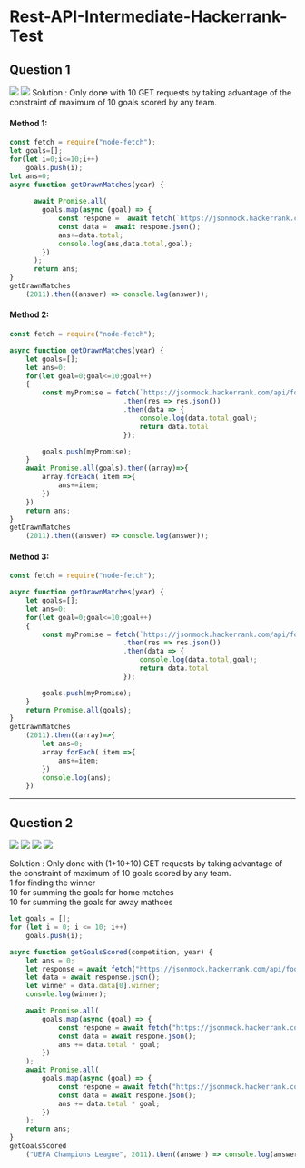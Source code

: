 # Rest-API-Intermediate-Hackerrank-Test
## Question 1
![](Screenshots/photo_2021-02-03_16-52-22.jpg) 
![](Screenshots/photo_2021-02-03_16-52-27.jpg) 
Solution : Only done with 10 GET requests by taking advantage of the constraint of maximum of 10 goals scored by any team.
#### Method 1:
```javascript
const fetch = require("node-fetch");
let goals=[];
for(let i=0;i<=10;i++)
    goals.push(i);
let ans=0;
async function getDrawnMatches(year) {
    
      await Promise.all(
        goals.map(async (goal) => {
            const respone =  await fetch(`https://jsonmock.hackerrank.com/api/football_matches?year=${year}&team1goals=`+goal+`&team2goals=`+goal);
            const data =  await respone.json();
            ans+=data.total;
            console.log(ans,data.total,goal);
        })
      );
      return ans;
}
getDrawnMatches
    (2011).then((answer) => console.log(answer));
```
#### Method 2:
```javascript
const fetch = require("node-fetch");

async function getDrawnMatches(year) {
    let goals=[];
    let ans=0;
    for(let goal=0;goal<=10;goal++)
    {
        const myPromise = fetch(`https://jsonmock.hackerrank.com/api/football_matches?year=${year}&team1goals=`+goal+`&team2goals=`+goal)
                            .then(res => res.json())
                            .then(data => {
                                console.log(data.total,goal);
                                return data.total
                            });

        goals.push(myPromise);
    }
    await Promise.all(goals).then((array)=>{
        array.forEach( item =>{
            ans+=item;
        })
    })
    return ans;
}
getDrawnMatches
    (2011).then((answer) => console.log(answer));
```
#### Method 3:
```javascript
const fetch = require("node-fetch");

async function getDrawnMatches(year) {
    let goals=[];
    let ans=0;
    for(let goal=0;goal<=10;goal++)
    {
        const myPromise = fetch(`https://jsonmock.hackerrank.com/api/football_matches?year=${year}&team1goals=`+goal+`&team2goals=`+goal)
                            .then(res => res.json())
                            .then(data => {
                                console.log(data.total,goal);
                                return data.total
                            });

        goals.push(myPromise);
    }
    return Promise.all(goals);
}
getDrawnMatches
    (2011).then((array)=>{
        let ans=0;
        array.forEach( item =>{
            ans+=item;
        })
        console.log(ans);
    })
```
___
## Question 2
![](Screenshots/photo_2021-02-03_16-55-141111111111.jpg) 
![](Screenshots/photo_2021-02-03_16-55-161111111111.jpg)
![](Screenshots/photo_2021-02-03_16-55-181111111111.jpg)
![](Screenshots/photo_2021-02-03_16-55-211111111111.jpg)

Solution : Only done with (1+10+10) GET requests by taking advantage of the constraint of maximum of 10 goals scored by any team.  
            1 for finding the winner  
            10 for summing the goals for home matches  
            10 for summing the goals for away mathces  
```javascript
let goals = [];
for (let i = 0; i <= 10; i++)
    goals.push(i);

async function getGoalsScored(competition, year) {
    let ans = 0;
    let response = await fetch("https://jsonmock.hackerrank.com/api/football_competitions?year=${year}&name=" + competition);
    let data = await response.json();
    let winner = data.data[0].winner;
    console.log(winner);

    await Promise.all(
        goals.map(async (goal) => {
            const respone = await fetch("https://jsonmock.hackerrank.com/api/football_matches?competition=" + competition + "&year=" + year + "&team1=" + "winner+&team1goals="+goal);
            const data = await respone.json();
            ans += data.total * goal;
        })
    );
    await Promise.all(
        goals.map(async (goal) => {
            const respone = await fetch("https://jsonmock.hackerrank.com/api/football_matches?competition=" + competition + "&year=" + year + "&team2=" + "winner+&team2goals="+goal);
            const data = await respone.json();
            ans += data.total * goal;
        })
    );
    return ans;
}
getGoalsScored
    ("UEFA Champions League", 2011).then((answer) => console.log(answer));
```
